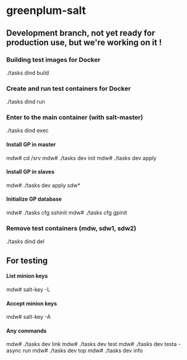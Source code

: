 # greenplum-salt

## Development branch, not yet ready for production use, but we're working on it !

### Building test images for Docker

./tasks dind build

### Create and run test containers for Docker

./tasks dind run

### Enter to the main container (with salt-master)

./tasks dind exec

#### Install GP in master

mdw# cd /srv
mdw# ./tasks dev init
mdw# ./tasks dev apply

#### Install GP in slaves

mdw# ./tasks dev apply sdw*

#### Initialize GP database

mdw# ./tasks cfg sshinit
mdw# ./tasks cfg gpinit

### Remove test containers (mdw, sdw1, sdw2)

./tasks dind del

## For testing

#### List minion keys

mdw# salt-key -L

#### Accept minion keys

mdw# salt-key -A

#### Any commands

mdw# ./tasks dev link
mdw# ./tasks dev test
mdw# ./tasks dev testa - async run
mdw# ./tasks dev top
mdw# ./tasks dev info
